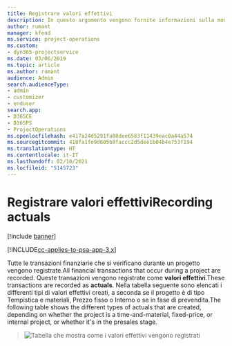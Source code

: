 ```yaml
---
title: Registrare valori effettivi
description: In questo argomento vengono fornite informazioni sulla modalità di registrazione di valori effettivi.
author: rumant
manager: kfend
ms.service: project-operations
ms.custom:
- dyn365-projectservice
ms.date: 03/06/2019
ms.topic: article
ms.author: rumant
audience: Admin
search.audienceType:
- admin
- customizer
- enduser
search.app:
- D365CE
- D365PS
- ProjectOperations
ms.openlocfilehash: e417a24d5291fa88dee6583f11439eac0a44a574
ms.sourcegitcommit: 418fa1fe9d605b8faccc2d5dee1b04b4e753f194
ms.translationtype: HT
ms.contentlocale: it-IT
ms.lasthandoff: 02/10/2021
ms.locfileid: "5145723"
---
```

# <a name="recording-actuals"></a><span data-ttu-id="b99c5-103">Registrare valori effettivi</span><span class="sxs-lookup"><span data-stu-id="b99c5-103">Recording actuals</span></span> 

[!include [banner](../includes/psa-now-project-operations.md)]

[!INCLUDE[cc-applies-to-psa-app-3.x](../includes/cc-applies-to-psa-app-3x.md)]

<span data-ttu-id="b99c5-104">Tutte le transazioni finanziarie che si verificano durante un progetto vengono registrate.</span><span class="sxs-lookup"><span data-stu-id="b99c5-104">All financial transactions that occur during a project are recorded.</span></span> <span data-ttu-id="b99c5-105">Queste transazioni vengono registrate come **valori effettivi**.</span><span class="sxs-lookup"><span data-stu-id="b99c5-105">These transactions are recorded as **actuals**.</span></span> <span data-ttu-id="b99c5-106">Nella tabella seguente sono elencati i differenti tipi di valori effettivi creati, a seconda se il progetto è di tipo Tempistica e materiali, Prezzo fisso o Interno o se in fase di prevendita.</span><span class="sxs-lookup"><span data-stu-id="b99c5-106">The following table shows the different types of actuals that are created, depending on whether the project is a time-and-material, fixed-price, or internal project, or whether it's in the presales stage.</span></span>

> ![Tabella che mostra come i valori effettivi vengono registrati](media/advanced-table2.png)
